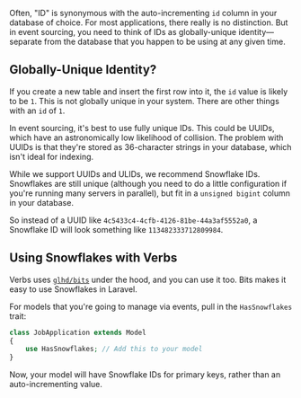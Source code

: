Often, "ID" is synonymous with the auto-incrementing `id` column in your database of choice. For
most applications, there really is no distinction. But in event sourcing, you need to think of IDs
as globally-unique identity—separate from the database that you happen to be using at any given time.

## Globally-Unique Identity?

If you create a new table and insert the first row into it, the `id` value is likely to be `1`. This
is not globally unique in your system. There are other things with an `id` of `1`.

In event sourcing, it's best to use fully unique IDs. This could be UUIDs, which have an astronomically
low likelihood of collision. The problem with UUIDs is that they're stored as 36-character strings in your
database, which isn't ideal for indexing.

While we support UUIDs and ULIDs, we recommend Snowflake IDs. Snowflakes are still unique (although you 
need to do a little configuration if you're running many servers in parallel), but fit in a 
`unsigned bigint` column in your database.

So instead of a UUID like `4c5433c4-4cfb-4126-81be-44a3af5552a0`, a Snowflake ID will look something
like `113482333712809984`.

## Using Snowflakes with Verbs

Verbs uses [`glhd/bits`](https://github.com/glhd/bits) under the hood, and you can use it too. Bits makes
it easy to use Snowflakes in Laravel.

For models that you're going to manage via events, pull in the `HasSnowflakes` trait:

```php
class JobApplication extends Model
{
    use HasSnowflakes; // Add this to your model
}
```

Now, your model will have Snowflake IDs for primary keys, rather than an auto-incrementing value.
